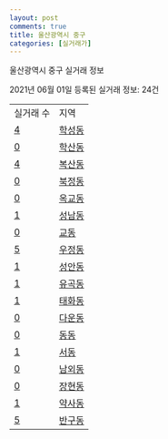 ```yaml
---
layout: post
comments: true
title: 울산광역시 중구
categories: [실거래가]
---
```


울산광역시 중구 실거래 정보

2021년 06월 01일 등록된 실거래 정보: 24건


<table>
  <tr>
    <td>실거래 수</td>
    <td>지역</td>
  </tr>

  
  <tr>
    <td><a href="3111010100.html">4</a></td>
    <td><a href="3111010100.html">학성동</a></td>
  </tr>
    

  <tr>
    <td><a href="3111010200.html">0</a></td>
    <td><a href="3111010200.html">학산동</a></td>
  </tr>
    

  <tr>
    <td><a href="3111010300.html">4</a></td>
    <td><a href="3111010300.html">복산동</a></td>
  </tr>
    

  <tr>
    <td><a href="3111010400.html">0</a></td>
    <td><a href="3111010400.html">북정동</a></td>
  </tr>
    

  <tr>
    <td><a href="3111010500.html">0</a></td>
    <td><a href="3111010500.html">옥교동</a></td>
  </tr>
    

  <tr>
    <td><a href="3111010600.html">1</a></td>
    <td><a href="3111010600.html">성남동</a></td>
  </tr>
    

  <tr>
    <td><a href="3111010700.html">0</a></td>
    <td><a href="3111010700.html">교동</a></td>
  </tr>
    

  <tr>
    <td><a href="3111010800.html">5</a></td>
    <td><a href="3111010800.html">우정동</a></td>
  </tr>
    

  <tr>
    <td><a href="3111010900.html">1</a></td>
    <td><a href="3111010900.html">성안동</a></td>
  </tr>
    

  <tr>
    <td><a href="3111011000.html">1</a></td>
    <td><a href="3111011000.html">유곡동</a></td>
  </tr>
    

  <tr>
    <td><a href="3111011100.html">1</a></td>
    <td><a href="3111011100.html">태화동</a></td>
  </tr>
    

  <tr>
    <td><a href="3111011200.html">0</a></td>
    <td><a href="3111011200.html">다운동</a></td>
  </tr>
    

  <tr>
    <td><a href="3111011300.html">0</a></td>
    <td><a href="3111011300.html">동동</a></td>
  </tr>
    

  <tr>
    <td><a href="3111011400.html">1</a></td>
    <td><a href="3111011400.html">서동</a></td>
  </tr>
    

  <tr>
    <td><a href="3111011500.html">0</a></td>
    <td><a href="3111011500.html">남외동</a></td>
  </tr>
    

  <tr>
    <td><a href="3111011600.html">0</a></td>
    <td><a href="3111011600.html">장현동</a></td>
  </tr>
    

  <tr>
    <td><a href="3111011700.html">1</a></td>
    <td><a href="3111011700.html">약사동</a></td>
  </tr>
    

  <tr>
    <td><a href="3111011800.html">5</a></td>
    <td><a href="3111011800.html">반구동</a></td>
  </tr>
    


</table>
    